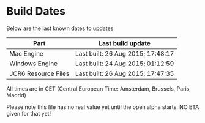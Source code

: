 # Build Dates

Below are the last known dates to updates

Part | Last build update
-----|-----
Mac Engine | Last built: 26 Aug 2015; 17:48:17
Windows Engine | Last built: 24 Aug 2015; 01:12:59
JCR6 Resource Files | Last built: 26 Aug 2015; 17:47:35
All times are in CET (Central European Time: Amsterdam, Brussels, Paris, Madrid)


Please note this file has no real value yet until the open alpha starts. NO ETA given for that yet!
